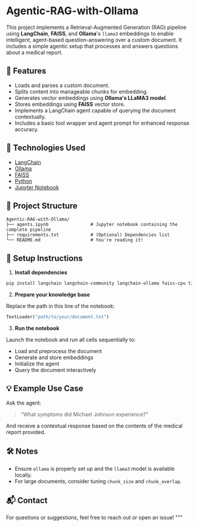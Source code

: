 # Agentic-RAG-with-Ollama

This project implements a Retrieval-Augmented Generation (RAG) pipeline using **LangChain**, **FAISS**, and **Ollama**'s `llama3` embeddings to enable intelligent, agent-based question-answering over a custom document. It includes a simple agentic setup that processes and answers questions about a medical report.

## 🚀 Features

- Loads and parses a custom document.
- Splits content into manageable chunks for embedding.
- Generates vector embeddings using **Ollama's LLaMA3 model**.
- Stores embeddings using **FAISS** vector store.
- Implements a LangChain agent capable of querying the document contextually.
- Includes a basic tool wrapper and agent prompt for enhanced response accuracy.

## 🧠 Technologies Used

- [LangChain](https://www.langchain.com/)
- [Ollama](https://ollama.com/)
- [FAISS](https://github.com/facebookresearch/faiss)
- [Python](https://www.python.org/)
- [Jupyter Notebook](https://jupyter.org/)

## 📁 Project Structure

```
Agentic-RAG-with-Ollama/
├── agents.ipynb                # Jupyter notebook containing the complete pipeline
├── requirements.txt            # (Optional) Dependencies list
└── README.md                   # You're reading it!
```

## 📄 Setup Instructions

1. **Install dependencies**

```bash
pip install langchain langchain-community langchain-ollama faiss-cpu tiktoken
```

2. **Prepare your knowledge base**

Replace the path in this line of the notebook:
```python
TextLoader("path/to/your/document.txt")
```

3. **Run the notebook**

Launch the notebook and run all cells sequentially to:
- Load and preprocess the document
- Generate and store embeddings
- Initialize the agent
- Query the document interactively

## 💡 Example Use Case

Ask the agent:
> "What symptoms did Michael Johnson experience?"

And receive a contextual response based on the contents of the medical report provided.

## 🛠️ Notes

- Ensure `ollama` is properly set up and the `llama3` model is available locally.
- For large documents, consider tuning `chunk_size` and `chunk_overlap`.

## 📬 Contact

For questions or suggestions, feel free to reach out or open an issue!
"""
